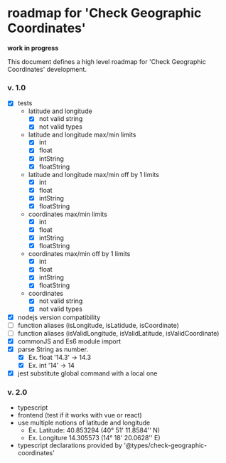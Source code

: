 # roadmap for 'Check Geographic Coordinates'

**work in progress**

This document defines a high level roadmap for 'Check Geographic Coordinates' development.

### v. 1.0

- [x] tests
  - latitude and longitude
    - [x] not valid string
    - [x] not valid types
  - latitude and longitude max/min limits
    - [x] int
    - [x] float
    - [x] intString
    - [x] floatString
  - latitude and longitude max/min off by 1 limits
    - [x] int
    - [x] float
    - [x] intString
    - [x] floatString
  - coordinates max/min limits
    - [x] int
    - [x] float
    - [x] intString
    - [x] floatString
  - coordinates max/min off by 1 limits
    - [x] int
    - [x] float
    - [x] intString
    - [x] floatString
  - coordinates
    - [x] not valid string
    - [x] not valid types
- [x] nodejs version compatibility
- [ ] function aliases (isLongitude, isLatidude, isCoordinate)
- [ ] function aliases (isValidLongitude, isValidLatitude, isValidCoordinate)
- [x] commonJS and Es6 module import
- [x] parse String as number.
  - [x] Ex. float '14.3' -> 14.3
  - [x] Ex. int '14' -> 14
- [x] jest substitute global command with a local one

### v. 2.0

- typescript
- frontend (test if it works with vue or react)
- use multiple notions of latitude and longitude
  - Ex. Latitude: 40.853294 (40° 51' 11.8584'' N)
  - Ex. Longiture 14.305573 (14° 18' 20.0628'' E)
- typescript declarations provided by '@types/check-geographic-coordinates' 